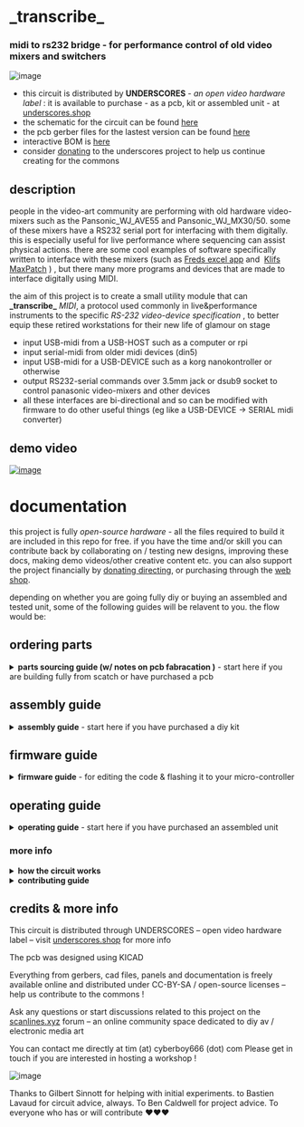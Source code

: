 # \_transcribe\_

### midi to rs232 bridge - for performance control of old video mixers and switchers

![image](https://user-images.githubusercontent.com/12017938/155063426-edec505d-e370-440a-b1c2-ed1fbf227e34.png)

- this circuit is distributed by __UNDERSCORES__ - _an open video hardware label_ : it is available to purchase - as a pcb, kit or assembled unit - at [underscores.shop](https://underscores.shop/_transcribe_/)
- the schematic for the circuit can be found [here](/hardware/schematic.pdf)
- the pcb gerber files for the lastest version can be found [here](/hardware/gerber_latest.zip)
- interactive BOM is [here](https://htmlpreview.github.io/?https://github.com/cyberboy666/_transcribe_/blob/main/hardware/bom/ibom.html)
- consider [donating](https://opencollective.com/underscores) to the underscores project to help us continue creating for the commons
## description

people in the video-art community are performing with old hardware video-mixers such as the Pansonic_WJ_AVE55 and Pansonic_WJ_MX30/50. some of these mixers have a RS232 serial port for interfacing with them digitally. this is especially useful for live performance where sequencing can assist physical actions. there are some cool examples of software specifically written to interface with these mixers (such as [Freds excel app](https://a2m2.ch/fred/wj-ave55.htm) and  [Klifs MaxPatch](https://vimeo.com/161662975) ) , but there many more programs and devices that are made to interface digitally using MIDI.

the aim of this project is to create a small utility module that can __\_transcribe\___ _MIDI_, a protocol used commonly in live&performance instruments to the specific _RS-232 video-device specification_ , to better equip these retired workstations for their new life of glamour on stage

- input USB-midi from a USB-HOST such as a computer or rpi
- input serial-midi from older midi devices (din5)
- input USB-midi for a USB-DEVICE such as a korg nanokontroller or otherwise
- output RS232-serial commands over 3.5mm jack or dsub9 socket to control panasonic video-mixers and other devices
- all these interfaces are bi-directional and so can be modified with firmware to do other useful things (eg like a USB-DEVICE -> SERIAL midi converter)

## demo video

[![image](https://user-images.githubusercontent.com/12017938/161842450-5e7714f2-3f4f-4ca7-a6d0-f1c522a89308.png)](https://videos.scanlines.xyz/w/iJpDAtjqwNczxP9pRJbMGW)


# documentation

this project is fully _open-source hardware_ - all the files required to build it are included in this repo for free. if you have the time and/or skill you can contribute back by collaborating on / testing new designs, improving these docs, making demo videos/other creative content etc. you can also support the project financially by [donating directing](https://liberapay.com/underscores/), or purchasing through the [web shop](https://underscores.shop).

depending on whether you are going fully diy or buying an assembled and tested unit, some of the following guides will be relavent to you. the flow would be:

## ordering parts

<details><summary><b>parts sourcing guide (w/ notes on pcb fabracation )</b> - start here if you are building fully from scatch or have purchased a pcb</summary>

i try to source all the parts i can from either:
- [tayda](https://www.taydaelectronics.com/) ; cheaper for common parts like resistors etc, also good for mechanical parts like switches and buttons
- [mouser](https://www.mouser.de/) ; has lots more options, speciality video ic's, can sometimes cost more (free shipping on orders over 50euros)
- other ; ocationally there will be parts which will need to be sourced elsewhere - usaully either aliexpress, ebay or amazon etc...

take a look at the [full_bom](/hardware/bom/full_bom.csv) for this project to see where i am sourcing each part from
  
## omitting parts
  
if you know exactly how you will use your _transcribe_ some parts of this circuit build can be omitted. the pcb is divided into sections that are marked on silk-screen:

- __A - micro-conntroller - centre__ : this is the brain of the circuit and is required to make it do anything. its also where USB_MIDI is received from(/sent to) usb-hosts (eg computer or raspberry pi)
- __B - rs232 serial - output(/input)__ : for sending(/receiving) serial at rs232 levels - only omit if you are not using this board for its default / intended purpose
- __C - serial midi - input(/output)__ : for receiving(/sending) midi messages over serial (usually on older hardware over din5 or 3.5mm jack) - can omit if you are only using (newer) hardware with USB-MIDI
- __D USB-midi HOST__: adds circuitry so that micro-controller can act as USB-HOST. for receiving midi messages from(/sending to) usb-devices (eg korg nanokontrol2) - can omit this if not interested in controlling from usb-devices


## import into tayda

- go to the [tayda quick order](https://www.taydaelectronics.com/quick-order/) and in bottom corner choose _add from file_
- select the file [tayda_bom.csv](../hardware/bom/tayda_bom.csv) in the BOM folder (you will have to download it first or clone this repo)
- after importing select _add to cart_
- __NOTE:__ the minimum value for resistors is 10, so you may need to modify these values to add to cart (or if they are already modified here you will need to see the  full_bom for actual part QTY) 

- OPTIONAL: it is a good idea to add some dip-ic sockets and 2.54pin headers/sockets to your tayda order if you dont have them around already
  
## import into mouser

- go to [mouser bom tool](https://nz.mouser.com/Bom/) and click _upload spreadsheet_
- select the file [mouser_bom.csv](../hardware/bom/mouser_bom.csv) in this folder (you will have to download it first or clone this repo), then _upload my spreadsheet_ and _next_
- ensure that __Mouser Part Number__ is selected in the dropdown above the first row, then _next_, _process_
- if everything looks correct can now put _add to basket_

# ordering pcbs

you can support this project by buying individual pcbs from the [shop](https://underscores.shop). if you would rather have pcbs fabricated from gerbers directly the file you need is [here](/hardware/gerber_latest.zip) 

- i get my pcbs fabricated from [jlcpcb](https://cart.jlcpcb.com/quote) - 5 is the minumum order per design
- upload the zip file with the `add gerber file` button
- the default settings are mostly fine - set the __PCB Qty__ and __PCB Color__ settings (you can check that the file looks correct with pcb veiwer)
- it may be best to combine orders with other pcbs you want to have fab'd since the shipping can cost more than the items - also orginising group buys is a good way to distribute the extra pcbs /costs 
  
i often use jlcpcb because they are reliable, cheap and give you an option of colours. remember though that the cheapest Chinese fab houses are not always the most ethical or environmently friendly - if you can afford it consider supporting local companies. 

</details>

## assembly guide

<details><summary><b>assembly guide</b> - start here if you have purchased a diy kit</summary>
  

## interactive BOM for build guiding

follow this link to view the [interactive BOM](https://htmlpreview.github.io/?https://github.com/cyberboy666/_transcribe_/blob/main/hardware/bom/ibom.html)
  


## general solder advices

- remember to heat pad first (2-3seconds), then add solder, then continue to heat (1-2seconds)

- Checkout the web-comic [soldering is easy](https://mightyohm.com/files/soldercomic/FullSolderComic_EN.pdf) for more soldering advice

## general order of assembly

- in general while assembling i start placing resistors and capacitors first. placing 5 - 10 components at a time and then flipping the board to solder them and trim the legs etc.
- next i would do diodes, transistors and ic's - taking care that these are placed in the right direction (using a ic socket can be useful)
- finally i place the interface parts - rca jacks, power jack, pots and switches - make sure these have lots of solder on for structural stablity

## interface choice / double footprint
  
_serial-midi_ is most commonly sent over __din5__ (older hardware) J5 & J7 or __trs 3.5mm jack__ (newer hardware) J4 & J6 - footprints for both are overlayed on the pcb so you can choose which one you would like to have
  
## Usb-host shield

__IMPORTANT: A trace needs to be cut on the usb-host-shield to allow it to be powered by 5v__ – _see the diagram below_ – this is best done with a craft knife – take care not to cut any other traces accidentally.
  
![image](https://user-images.githubusercontent.com/12017938/98587955-32bec280-22cb-11eb-93e5-89b337cc7d75.png)
![image](https://user-images.githubusercontent.com/12017938/98587933-2a668780-22cb-11eb-9844-af73e18d9543.png)
  
all pins on the outer vertical lines need to be soldered to the board. In addition to this the single topmost inner pin (labeled 5v in diagram) needs to be soldered to pcb also
  
## specific assembly advice

Start by soldering the smallest parts first: resistors, diodes, capacitors and regulators - take note of the direction on the diodes - black bar on component matching black bar on footprint

Next lets do the ic’s/sockets - make sure the direction is correct! place in and fold two corner pins to hold in place, then solder all pins. you can place the ic in now too

Now lets do the micro-controller and usb-host-shield - if you want to be able to remove them from the board you will need to solder header sockets to the board first – otherwise can directly solder the header pins

for the usb-host-shield right_row I would do a 1x2 header horizontally at the top to catch that 5v pin and then 1x11 row vertically for the rest – the left_row can just be a single 1x12 vertical header

Finally place the interface parts (eg jacks and sockets) be generous with the solder here -> this is to strengthen the mechanical connections as well as making electrical ones

Leave j8 header unpopulated – this just exposes the bootloader pins so firmware can be reset in the rare case that the pro-micro gets bricked – also leave j1 header unpopulated unless you want to power from a euro-power-header
  
</details>

## firmware guide

<details><summary><b>firmware guide</b> - for editing the code & flashing it to your micro-controller</summary>
  
## flashing firmware onto the micro-controller
  
if you have got a kit from the shop the default firmware will be pre-configured - still you probably will want to follow this so you can edit the code and update the mappings.
  
### install guide
  
all _underscores_ projects with micro-controllers use [platformio](https://platformio.org/) with [visual studio code](https://code.visualstudio.com/) to edit, flash and monitor the code.
  
- first download (and unzip) the code in this repo - easiest is [as a zip](https://github.com/cyberboy666/_transcribe_/archive/refs/heads/main.zip) or you can clone using git if you are comfortable with this
- next download, install and open [visual studio code](https://code.visualstudio.com/#alt-downloads)
- now open the extension tab within vscode on left vertical menu (or press ctrl-shift-x) and search for `platformio` to install this extension
  
![image](https://user-images.githubusercontent.com/12017938/158495161-7c3114fc-814b-4acc-b142-4a9522370473.png)

- connect the micro-controller to computer via usb, open the _transcribe_ software folder (ctrl-k ctrl-o) in vscode and find the _platformio_ commands (either in left vertical menu under _platformio_ or little tick/arrow symbols along bottom blue bar) - `PlatformIO: Upload` should flash the default code to your micro-controller
  
![image](https://user-images.githubusercontent.com/12017938/158495844-99466196-086a-47d2-b803-2b5941d33ac5.png)

### mapping edit guide
  
this guide is just an overview to get you started. the two files that you might want to look at are: 
- [software/src/commands.h](software/src/commands.h) - where the specific serial protocol commands are defined
- [software/src/main.cpp](software/src/main.cpp) - all the code that handles receiving midi and writing serial is - including the _mapping function_
  
open the `src/main.cpp` file in vscode and fold all functions by pressing `ctrl-k, ctrl-0` - this makes reading it a bit easier:

![image](https://user-images.githubusercontent.com/12017938/158500187-9222c7e7-a8f3-4ff5-b663-3d6d90e5ee68.png)

open and take a look at the `setAVE55nanokontrolMap` method - we will first look at these lines:
  
```cpp
    else if(midiParam1 == 64){setCmd(A55_A_BUS_SOURCE_1);}
    else if(midiParam1 == 65){setCmd(A55_A_BUS_SOURCE_2);}
```
  
the first line is saying: __if the incoming midi message has `midiParam1` set to 64, then send the `A55_A_BUS_SOURCE_1` command over rs232 serial__ - since we can see from above that this line is within the conditional: `if(midiCommand == MIDICOMMAND::CC)` , then we know that `midiParam1` is refering to the cc channel. we can also see in the __commands.h__ file  that `A55_A_BUS_SOURCE_1` is set to the command from that panasonic ave55 specification that switches the a-bus source to input 1:
```cpp
  #define A55_A_BUS_SOURCE_1 "VCP:200"
```

this line is mapping a midi message on cc channel 64 to the rs232 message for ave55 that switches the input source. this is the simplest kind of mapping - a discrete BUTTON press. however there are also mappings to functions that take parameter values also. for example the `A55_A_B_MIX_LEVEL` command that wipes between the a-bus to b-bus on the mixer:
  
 ```cpp
 if(midiParam1 == 0){setCmd(A55_A_B_MIX_LEVEL, midiParam2);}
 else if(midiParam1 == 1){setCmd(A55_THRESHOLD_LUM_KEY, midiParam2);}
 else if(midiParam1 == 2){setCmd(A55_CENTER_WIPE_X, midiParam2);}
 else if(midiParam1 == 3){setCmd(A55_CENTER_WIPE_Y, midiParam2);}
```

we can see that on these mappings also the __midiParam2__ value is passed into the _setCmd_ function - this is the _cc value_ of the channel - on my controller - the position of the slider that is sending on cc channel 0. the rs232 command for this function also takes a varible input to set position of the mix:
```cpp
#define A55_A_B_MIX_LEVEL "VMM:179~0"
```
where the `~0` is a placeholder that is replaced with the hex-converted value of `midiParam2`. there are other ways to map midi notes to rs232 commands. there are more 'advanced' mapping functions in the code for this - for example:
```cpp
else if(midiParam1 == 35){setCmdParamRandom(A55_A_B_MIX_LEVEL);}
```
takes a button press and converts it to a random mix level. another useful mapping is taking continuous inputn (eg slider on midi controller)  and convert this to a STEP of different discrete commands - for example:
```cpp
else if(midiParam1 == 17){setCmdStepAVE55(A55_A_BUS_MOSAIC_OFF, midiParam2, 76, 6);}
else if(midiParam1 == 18){setCmdStepAVE55(A55_A_BUS_PAINT_OFF, midiParam2, 82, 6);}
```
these mappings STEP between sending 6 different rs232 commands on a single slider - so you can set all the mosaic/paint effect levels in one turn. another useful 'advanced' mapping function is the SWITCH:
  
```cpp
else if(midiParam1 == 50){setCmdSwitch(MX50_A_BUS_EFFECT_ON, MX50_A_BUS_EFFECT_OFF, 3);}
```

this will SWITCH between sending the _on_ and _off_ commands when the same midi command is send (the third parameter input `3` is a unique index reference to store the on/off state in memory between messages)
  
these are just some examples of the ways that code can be used to perform these mappings. if you are interested can see more in the code directly or write your own mapping functions!
  

  
</details>
  
## operating guide
  
<details><summary><b>operating guide</b> - start here if you have purchased an assembled unit</summary>

![image](https://user-images.githubusercontent.com/12017938/158474325-491af7d0-d0d1-4446-a689-3c4a773478fd.png)


</details>

### more info

<details><summary><b>how the circuit works</b></summary>
  
[coming soon]
                                                                                                                             
</details>

<details><summary><b>contributing guide</b></summary>
  
if you would like to contribute back to these projects in some way but dont know how the best thing (for now) would be to reach out to me directly ( tim@cyberboy666.com or @cyberboy666 on scanlines forum) - i will be happy to help
  
</details>


## credits & more info


This circuit is distributed through UNDERSCORES – open video hardware label – visit [underscores.shop](https://underscores.shop) for more info

The pcb was designed using KICAD

Everything from gerbers, cad files, panels and documentation is freely available online and distributed under CC-BY-SA / open-source licenses – help us contribute to the commons !

Ask any questions or start discussions related to this project on the [scanlines.xyz](https://scanlines.xyz) forum – an online community space dedicated to diy av / electronic media art

You can contact me directly at tim (at) cyberboy666 (dot) com 
Please get in touch if you are interested in hosting a workshop !

![image](https://user-images.githubusercontent.com/12017938/158493552-49a106d9-8a07-45a7-9833-da2faddb7406.png)


Thanks to Gilbert Sinnott for helping with initial experiments. to Bastien Lavaud for circuit advice, always. To Ben Caldwell for project advice. To everyone who has or will contribute ♥♥♥


